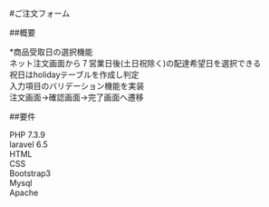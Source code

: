 #ご注文フォーム  

##概要  

*商品受取日の選択機能  
ネット注文画面から７営業日後(土日祝除く)の配達希望日を選択できる  
祝日はholidayテーブルを作成し判定  
入力項目のバリデーション機能を実装  
注文画面→確認画面→完了画面へ遷移  

##要件  

PHP 7.3.9  
laravel 6.5  
HTML  
CSS  
Bootstrap3  
Mysql  
Apache  
